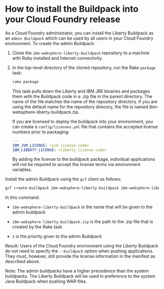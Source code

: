 # How to install the Buildpack into your Cloud Foundry release

As a Cloud Foundry administrator, you can install the Liberty Buildpack as an `admin Buildpack` which can be used by all users in your Cloud Foundry environment. To create the admin Buildpack:

1. Clone the `ibm-websphere-liberty-buildpack` repository to a machine with Ruby installed and Internet connectivity.

1. In the top-level directory of the cloned repository, run the Rake `package` task:

   ```bash
   rake package
   ```

   This task pulls down the Liberty and IBM JRE binaries and packages them with the Buildpack code in a .zip file in the parent directory. The name of the file matches the name of the repository directory.  If you are using the default name for the repository direcory, the file is named ibm-websphere-liberty-buildpack.zip.

   If you are licensed to deploy the buildpack into your environment, you can create a `config/licenses.yml` file that contains the accepted license numbers prior to packaging:

   ```yaml
   ---
   IBM_JVM_LICENSE: <jvm license code>
   IBM_LIBERTY_LICENSE: <liberty license code>
   ```

   By adding the license to the buildpack package, individual applications will not be required to accept the license terms via environment variables.

Install the admin Buildpack using the `gcf` client as follows:

```bash
gcf create-buildpack ibm-websphere-liberty-buildpack ibm-websphere-liberty-buildpack.zip 1
```

In this command:

* `ibm-websphere-liberty-buildpack` is the name that will be given to the admin buildpack

* `ibm-websphere-liberty-buildpack.zip` is the path to the .zip file that is created by the Rake task

* `1` is the priority given to the admin Buildpack

Result: Users of the Cloud Foundry environment using the Liberty Buildpack do not need to specify the `--buildpack` option when pushing applications. They must, however, still provide the license information in the manifest as described above.

Note: The admin buildpacks have a higher precedence than the system buildpacks. The Liberty Buildpack will be used in preference to the system Java Buildpack when pushing WAR files.
